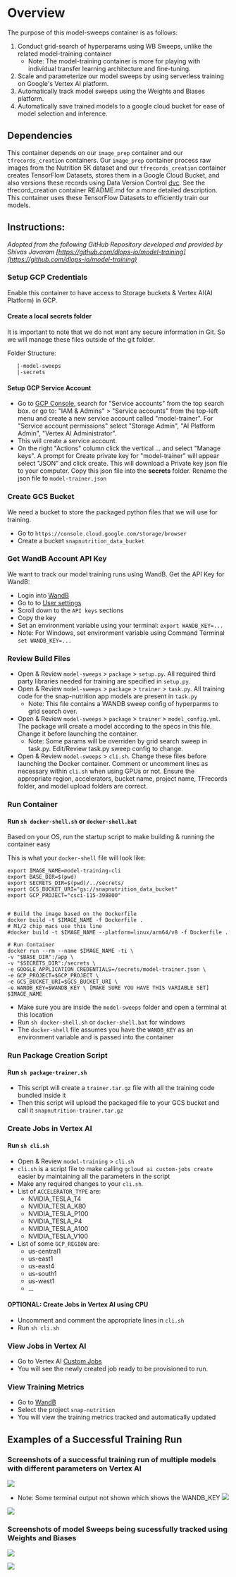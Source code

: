 # Overview
The purpose of this model-sweeps container is as follows:

1. Conduct grid-search of hyperparams using WB Sweeps, unlike the related model-training container
    - Note: The model-training container is more for playing with individual transfer learning architecture and fine-tuning.
2. Scale and parameterize our model sweeps by using serverless training on Google's Vertex AI platform.
2. Automatically track model sweeps using the Weights and Biases platform.
3. Automatically save trained models to a google cloud bucket for ease of model selection and inference.

## Dependencies

This container depends on our `image_prep` container and our `tfrecords_creation` containers.  Our `image_prep` container process raw images from the Nutrition 5K dataset and our `tfrecords_creation` container creates TensorFlow Datasets, stores them in a Google Cloud Bucket, and also versions these records using Data Version Control [dvc](dvc.org).  See the tfrecord_creation container README.md for a more detailed description.  This container uses these TensorFlow Datasets to efficiently train our models.

## Instructions:

*Adopted from the following GitHub Repository developed and provided by Shivas Javaram [https://github.com/dlops-io/model-training](https://github.com/dlops-io/model-training)*

### Setup GCP Credentials

Enable this container to have access to Storage buckets & Vertex AI(AI Platform) in GCP. 

#### Create a local **secrets** folder

It is important to note that we do not want any secure information in Git. So we will manage these files outside of the git folder. 

Folder Structure:
```
   |-model-sweeps
   |-secrets
```

#### Setup GCP Service Account

- Go to [GCP Console](https://console.cloud.google.com/home/dashboard), search for  "Service accounts" from the top search box. or go to: "IAM & Admins" > "Service accounts" from the top-left menu and create a new service account called "model-trainer". For "Service account permissions" select "Storage Admin", "AI Platform Admin", "Vertex AI Administrator".
- This will create a service account.
- On the right "Actions" column click the vertical ... and select "Manage keys". A prompt for Create private key for "model-trainer" will appear select "JSON" and click create. This will download a Private key json file to your computer. Copy this json file into the **secrets** folder. Rename the json file to `model-trainer.json`

### Create GCS Bucket

We need a bucket to store the packaged python files that we will use for training.

- Go to `https://console.cloud.google.com/storage/browser`
- Create a bucket `snapnutrition_data_bucket`

### Get WandB Account API Key

We want to track our model training runs using WandB. Get the API Key for WandB: 
- Login into [WandB](https://wandb.ai/home)
- Go to to [User settings](https://wandb.ai/settings)
- Scroll down to the `API keys` sections 
- Copy the key
- Set an environment variable using your terminal: `export WANDB_KEY=...` 
- Note: For Windows, set environment variable using Command Terminal `set WANDB_KEY=...`

### Review Build Files 

- Open & Review `model-sweeps` > `package` > `setup.py`. All required third party libraries needed for training are specified in `setup.py`. 
- Open & Review `model-sweeps` > `package` > `trainer` > `task.py`. All training code for the snap-nutrition app models are present in `task.py`
     * Note: This file contains a WANDB sweep config of hyperparms to grid search over.
- Open & Review `model-sweeps` > `package` > `trainer` > `model_config.yml`. The package will create a model according to the specs in this file. Change it before launching the container.
     * Note: Some params will be overriden by grid search sweep in task.py. Edit/Review task.py sweep config to change.
- Open & Review `model-sweeps` > `cli.sh`. Change these files before launching the Docker container. Comment or uncomment lines as necessary within `cli.sh` when using GPUs or not. Ensure the appropriate region, accelerators, bucket name, project name, TFrecords folder, and model upload folders are correct.  

### Run Container

#### Run `sh docker-shell.sh` or `docker-shell.bat`
Based on your OS, run the startup script to make building & running the container easy

This is what your `docker-shell` file will look like:
```
export IMAGE_NAME=model-training-cli
export BASE_DIR=$(pwd)
export SECRETS_DIR=$(pwd)/../secrets/
export GCS_BUCKET_URI="gs://snapnutrition_data_bucket" 
export GCP_PROJECT="csci-115-398800"


# Build the image based on the Dockerfile
docker build -t $IMAGE_NAME -f Dockerfile .
# M1/2 chip macs use this line
#docker build -t $IMAGE_NAME --platform=linux/arm64/v8 -f Dockerfile .

# Run Container
docker run --rm --name $IMAGE_NAME -ti \
-v "$BASE_DIR":/app \
-v "$SECRETS_DIR":/secrets \
-e GOOGLE_APPLICATION_CREDENTIALS=/secrets/model-trainer.json \
-e GCP_PROJECT=$GCP_PROJECT \
-e GCS_BUCKET_URI=$GCS_BUCKET_URI \
-e WANDB_KEY=$WANDB_KEY \ [MAKE SURE YOU HAVE THIS VARIABLE SET]
$IMAGE_NAME
```

- Make sure you are inside the `model-sweeps` folder and open a terminal at this location
- Run `sh docker-shell.sh` or `docker-shell.bat` for windows
- The `docker-shell` file assumes you have the `WANDB_KEY` as an environment variable and is passed into the container


### Run Package Creation Script

#### Run `sh package-trainer.sh`
- This script will create a `trainer.tar.gz` file with all the training code bundled inside it
- Then this script will upload the packaged file to your GCS bucket and call it `snapnutrition-trainer.tar.gz`

### Create Jobs in Vertex AI

#### Run `sh cli.sh`
- Open & Review `model-training` > `cli.sh`
- `cli.sh` is a script file to make calling `gcloud ai custom-jobs create` easier by maintaining all the parameters in the script
- Make any required changes to your `cli.sh`.
- List of `ACCELERATOR_TYPE` are:
    - NVIDIA_TESLA_T4
    - NVIDIA_TESLA_K80
    - NVIDIA_TESLA_P100
    - NVIDIA_TESLA_P4
    - NVIDIA_TESLA_A100
    - NVIDIA_TESLA_V100
- List of some `GCP_REGION` are:
    - us-central1
    - us-east1
    - us-east4
    - us-south1
    - us-west1
    - ...

#### OPTIONAL: Create Jobs in Vertex AI using CPU
- Uncomment and comment the appropriate lines in `cli.sh`
- Run `sh cli.sh`

### View Jobs in Vertex AI
- Go to Vertex AI [Custom Jobs](https://console.cloud.google.com/vertex-ai/training/custom-jobs)
- You will see the newly created job ready to be provisioned to run. 

### View Training Metrics
- Go to [WandB](https://wandb.a)
- Select the project `snap-nutrition`
- You will view the training metrics tracked and automatically updated

## Examples of a Successful Training Run

### Screenshots of a successful training run of multiple models with different parameters on Vertex AI
![](../../../reports/Run_Model_Sweep_Container_1.jpg)
- Note: Some terminal output not shown which shows the WANDB_KEY
![](../../../reports/Run_Model_Sweep_Container_2.jpg)

![](../../../reports/wandb_sweep_jobs_vertex.jpg)
### Screenshots of model Sweeps being sucessfully tracked using Weights and Biases
![](../../../reports/sweep_job_logs.jpg)

![](../../../reports/wandb_sweep.jpg)











